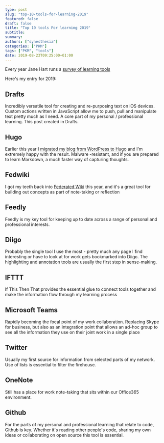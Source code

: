 ```yaml
---
type: post
slug: "top-10-tools-for-learning-2019"
featured: false
draft: false
title: "Top 10 tools For learning 2019"
subtitle: 
summary: 
authors: ["synesthesia"]
categories: ["PKM"]
tags: ["PKM", "tools"]
date: 2019-08-23T09:25:00+01:00
---
```


Every year Jane Hart runs a [survey of learning tools](http://modernworkplacelearning.com/magazine/janes-top-ten-2019/)   

Here's my entry for 2019:

## Drafts

Incredibly versatile tool for creating and re-purposing text on iOS devices. Custom actions written in JavaScript allow me to push, pull and manipulate text pretty much as I need. A core part of my personal / professional learning. This post created in Drafts.

## Hugo

Earlier this year I [migrated my blog from WordPress to Hugo](https://www.synesthesia.co.uk/project/wp-to-hugo/) and I'm extremely happy with the result. Malware -resistant, and if you are prepared to learn Markdown, a much faster way of capturing thoughts.

## Fedwiki

I got my teeth back into [Federated Wiki](https://wiki.synesthesia.co.uk/view/welcome-visitors) this year, and it's a great tool for building out concepts as part of note-taking or reflection


## Feedly

Feedly is my key tool for keeping up to date across a range of personal and professional interests.

## Diigo

Probably the single tool I use the most - pretty much any page I find interesting or have to look at for work gets bookmarked into Diigo. The highlighting and annotation tools are usually the first step in sense-making.

##  IFTTT 

If This Then That provides the essential glue to connect tools together and make the information flow through my learning process

##  Microsoft Teams

Rapidly becoming the focal point of my work collaboration. Replacing Skype for business, but also as an integration point that allows an ad-hoc group to see all the information they use on their joint work in a single place

## Twitter

Usually my first source for information from selected parts of my network. Use of lists is essential to filter the firehouse.

##  OneNote

Still has a place for work note-taking that sits within our Office365 environment.

## Github

For the parts of my personal and professional learning that relate to code, Github is key. Whether it's reading other people's code, sharing my own ideas or collaborating on open source this tool is essential.